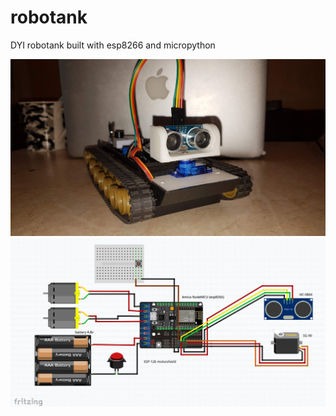 # robotank
DYI robotank built with esp8266 and micropython

<img src="https://github.com/rmavrichev/robotank/blob/master/robotank.jpg" >
<img src="https://github.com/rmavrichev/robotank/blob/master/rototank_scema.png" >

